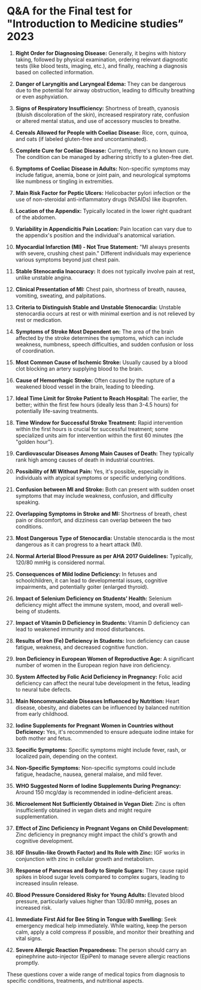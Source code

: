 # Q&A for the Final test for "Introduction to Medicine studies” 2023 

1. **Right Order for Diagnosing Disease:** Generally, it begins with history taking, followed by physical examination, ordering relevant diagnostic tests (like blood tests, imaging, etc.), and finally, reaching a diagnosis based on collected information.

2. **Danger of Laryngitis and Laryngeal Edema:** They can be dangerous due to the potential for airway obstruction, leading to difficulty breathing or even asphyxiation.

3. **Signs of Respiratory Insufficiency:** Shortness of breath, cyanosis (bluish discoloration of the skin), increased respiratory rate, confusion or altered mental status, and use of accessory muscles to breathe.

4. **Cereals Allowed for People with Coeliac Disease:** Rice, corn, quinoa, and oats (if labeled gluten-free and uncontaminated).

5. **Complete Cure for Coeliac Disease:** Currently, there's no known cure. The condition can be managed by adhering strictly to a gluten-free diet.

6. **Symptoms of Coeliac Disease in Adults:** Non-specific symptoms may include fatigue, anemia, bone or joint pain, and neurological symptoms like numbness or tingling in extremities.

7. **Main Risk Factor for Peptic Ulcers:** Helicobacter pylori infection or the use of non-steroidal anti-inflammatory drugs (NSAIDs) like ibuprofen.

8. **Location of the Appendix:** Typically located in the lower right quadrant of the abdomen.

9. **Variability in Appendicitis Pain Location:** Pain location can vary due to the appendix's position and the individual's anatomical variation.

10. **Myocardial Infarction (MI) - Not True Statement:** "MI always presents with severe, crushing chest pain." Different individuals may experience various symptoms beyond just chest pain.

11. **Stable Stenocardia Inaccuracy:** It does not typically involve pain at rest, unlike unstable angina.

12. **Clinical Presentation of MI:** Chest pain, shortness of breath, nausea, vomiting, sweating, and palpitations.

13. **Criteria to Distinguish Stable and Unstable Stenocardia:** Unstable stenocardia occurs at rest or with minimal exertion and is not relieved by rest or medication.

14. **Symptoms of Stroke Most Dependent on:** The area of the brain affected by the stroke determines the symptoms, which can include weakness, numbness, speech difficulties, and sudden confusion or loss of coordination.

15. **Most Common Cause of Ischemic Stroke:** Usually caused by a blood clot blocking an artery supplying blood to the brain.

16. **Cause of Hemorrhagic Stroke:** Often caused by the rupture of a weakened blood vessel in the brain, leading to bleeding.

17. **Ideal Time Limit for Stroke Patient to Reach Hospital:** The earlier, the better; within the first few hours (ideally less than 3-4.5 hours) for potentially life-saving treatments.

18. **Time Window for Successful Stroke Treatment:** Rapid intervention within the first hours is crucial for successful treatment; some specialized units aim for intervention within the first 60 minutes (the "golden hour").

19. **Cardiovascular Diseases Among Main Causes of Death:** They typically rank high among causes of death in industrial countries.

20. **Possibility of MI Without Pain:** Yes, it's possible, especially in individuals with atypical symptoms or specific underlying conditions.

21. **Confusion between MI and Stroke:** Both can present with sudden onset symptoms that may include weakness, confusion, and difficulty speaking.

22. **Overlapping Symptoms in Stroke and MI:** Shortness of breath, chest pain or discomfort, and dizziness can overlap between the two conditions.

23. **Most Dangerous Type of Stenocardia:** Unstable stenocardia is the most dangerous as it can progress to a heart attack (MI).

24. **Normal Arterial Blood Pressure as per AHA 2017 Guidelines:** Typically, 120/80 mmHg is considered normal.

25. **Consequences of Mild Iodine Deficiency:** In fetuses and schoolchildren, it can lead to developmental issues, cognitive impairments, and potentially goiter (enlarged thyroid).

26. **Impact of Selenium Deficiency on Students' Health:** Selenium deficiency might affect the immune system, mood, and overall well-being of students.

27. **Impact of Vitamin D Deficiency in Students:** Vitamin D deficiency can lead to weakened immunity and mood disturbances.

28. **Results of Iron (Fe) Deficiency in Students:** Iron deficiency can cause fatigue, weakness, and decreased cognitive function.

29. **Iron Deficiency in European Women of Reproductive Age:** A significant number of women in the European region have iron deficiency.

30. **System Affected by Folic Acid Deficiency in Pregnancy:** Folic acid deficiency can affect the neural tube development in the fetus, leading to neural tube defects.

31. **Main Noncommunicable Diseases Influenced by Nutrition:** Heart disease, obesity, and diabetes can be influenced by balanced nutrition from early childhood.

32. **Iodine Supplements for Pregnant Women in Countries without Deficiency:** Yes, it's recommended to ensure adequate iodine intake for both mother and fetus.

33. **Specific Symptoms:** Specific symptoms might include fever, rash, or localized pain, depending on the context.

34. **Non-Specific Symptoms:** Non-specific symptoms could include fatigue, headache, nausea, general malaise, and mild fever.

35. **WHO Suggested Norm of Iodine Supplements During Pregnancy:** Around 150 mcg/day is recommended in iodine-deficient areas.

36. **Microelement Not Sufficiently Obtained in Vegan Diet:** Zinc is often insufficiently obtained in vegan diets and might require supplementation.

37. **Effect of Zinc Deficiency in Pregnant Vegans on Child Development:** Zinc deficiency in pregnancy might impact the child's growth and cognitive development.

38. **IGF (Insulin-like Growth Factor) and Its Role with Zinc:** IGF works in conjunction with zinc in cellular growth and metabolism.

39. **Response of Pancreas and Body to Simple Sugars:** They cause rapid spikes in blood sugar levels compared to complex sugars, leading to increased insulin release.

40. **Blood Pressure Considered Risky for Young Adults:** Elevated blood pressure, particularly values higher than 130/80 mmHg, poses an increased risk.

41. **Immediate First Aid for Bee Sting in Tongue with Swelling:** Seek emergency medical help immediately. While waiting, keep the person calm, apply a cold compress if possible, and monitor their breathing and vital signs.

42. **Severe Allergic Reaction Preparedness:** The person should carry an epinephrine auto-injector (EpiPen) to manage severe allergic reactions promptly.

These questions cover a wide range of medical topics from diagnosis to specific conditions, treatments, and nutritional aspects.
